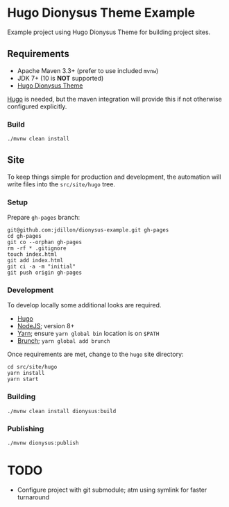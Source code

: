# Hugo Dionysus Theme Example

Example project using Hugo Dionysus Theme for building project sites.

## Requirements

* Apache Maven 3.3+ (prefer to use included `mvnw`)
* JDK 7+ (10 is **NOT** supported)
* [Hugo Dionysus Theme](https://github.com/jdillon/hugo-dionysus-theme)

[Hugo](https://gohugo.io/getting-started/installing/) is needed, but the maven integration will provide this if
not otherwise configured explicitly.

### Build

    ./mvnw clean install

## Site 

To keep things simple for production and development, the automation will write files into the `src/site/hugo` tree.
 
### Setup

Prepare `gh-pages` branch:

    git@github.com:jdillon/dionysus-example.git gh-pages
    cd gh-pages
    git co --orphan gh-pages
    rm -rf * .gitignore
    touch index.html
    git add index.html
    git ci -a -m "initial"
    git push origin gh-pages

### Development

To develop locally some additional looks are required.

* [Hugo](https://gohugo.io/getting-started/installing/)
* [NodeJS](https://nodejs.org/en/download/); version 8+
* [Yarn](https://yarnpkg.com/en/docs/install); ensure `yarn global bin` location is on `$PATH` 
* [Brunch](https://brunch.io/); `yarn global add brunch`

Once requirements are met, change to the `hugo` site directory:

    cd src/site/hugo
    yarn install
    yarn start

### Building

    ./mvnw clean install dionysus:build
    
### Publishing

    ./mvnw dionysus:publish

# TODO

* Configure project with git submodule; atm using symlink for faster turnaround 
